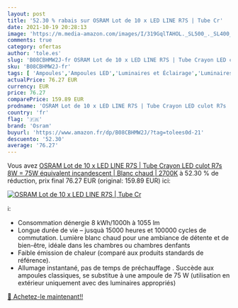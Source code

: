 ```yaml
---
layout: post
title: '52.30 % rabais sur OSRAM Lot de 10 x LED LINE R7S | Tube Cr'
date: 2021-10-19 20:28:13
image: 'https://m.media-amazon.com/images/I/319GqlTAHOL._SL500_._SL400_.jpg'
comments: true
category: ofertas
author: 'tole.es'
slug: 'B08CBHMW2J-fr OSRAM Lot de 10 x LED LINE R7S | Tube Crayon LED culot R7s...'
sku: 'B08CBHMW2J-fr'
tags: [ 'Ampoules','Ampoules LED','Luminaires et Éclairage','Luminaires et éclairage','osram', ]
actualPrice: 76.27 EUR
currency: EUR
price: 76.27
comparePrice: 159.89 EUR
prodname: 'OSRAM Lot de 10 x LED LINE R7S | Tube Crayon LED culot R7s  8W = 75W équivalent incandescent | Blanc chaud | 2700K'
country: 'fr'
flag: '🇫🇷'
brand: 'Osram'
buyurl: 'https://www.amazon.fr/dp/B08CBHMW2J/?tag=tolees0d-21'
descuento: '52.30'
average: '76.27'
---
```


Vous avez [OSRAM Lot de 10 x LED LINE R7S | Tube Crayon LED culot R7s  8W = 75W équivalent incandescent | Blanc chaud | 2700K](https://www.amazon.fr/dp/B08CBHMW2J/?tag=tolees0d-21)  à  52.30 % de réduction, prix final  76.27 EUR (original: 159.89 EUR) ici:

[![OSRAM Lot de 10 x LED LINE R7S | Tube Cr](https://m.media-amazon.com/images/I/319GqlTAHOL._SL500_._SL400_.jpg)](https://www.amazon.fr/dp/B08CBHMW2J/?tag=tolees0d-21)

ℹ️:

- Consommation dénergie 8 kWh/1000h à 1055 lm
- Longue durée de vie – jusquà 15000 heures et 100000 cycles de commutation. Lumière blanc chaud pour une ambiance de détente et de bien-être, idéale dans les chambres ou chambres denfants
- Faible émission de chaleur (comparé aux produits standards de référence).
- Allumage instantané, pas de temps de préchauffage . Succède aux ampoules classiques, se substitue à une ampoule de 75 W (utilisation en extérieur uniquement avec des luminaires appropriés)

[🛒 Achetez-le maintenant!!](https://www.amazon.fr/dp/B08CBHMW2J/?tag=tolees0d-21)
